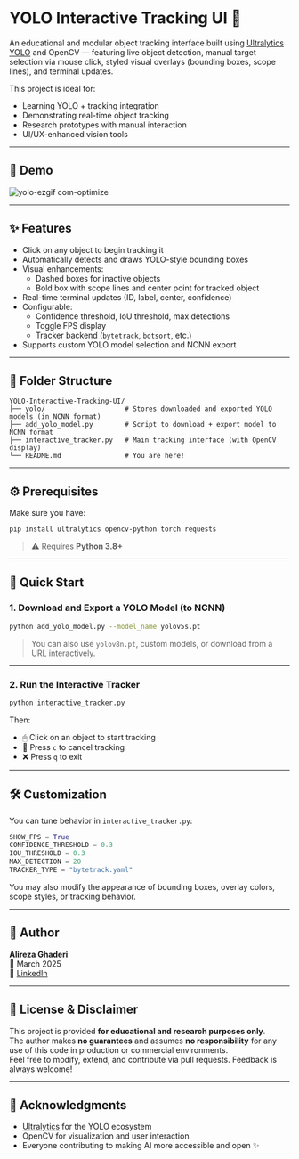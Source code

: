# YOLO Interactive Tracking UI 🎯

An educational and modular object tracking interface built using [Ultralytics YOLO](https://github.com/ultralytics/ultralytics) and OpenCV — featuring live object detection, manual target selection via mouse click, styled visual overlays (bounding boxes, scope lines), and terminal updates.

This project is ideal for:
- Learning YOLO + tracking integration
- Demonstrating real-time object tracking
- Research prototypes with manual interaction
- UI/UX-enhanced vision tools

---

## 📸 Demo
![yolo-ezgif com-optimize](https://github.com/user-attachments/assets/179f62e1-97ba-4345-b7cd-a6aa80681996)

---

## ✨ Features

- Click on any object to begin tracking it
- Automatically detects and draws YOLO-style bounding boxes
- Visual enhancements:
  - Dashed boxes for inactive objects
  - Bold box with scope lines and center point for tracked object
- Real-time terminal updates (ID, label, center, confidence)
- Configurable:
  - Confidence threshold, IoU threshold, max detections
  - Toggle FPS display
  - Tracker backend (`bytetrack`, `botsort`, etc.)
- Supports custom YOLO model selection and NCNN export

---

## 📁 Folder Structure

```
YOLO-Interactive-Tracking-UI/
├── yolo/                    # Stores downloaded and exported YOLO models (in NCNN format)
├── add_yolo_model.py        # Script to download + export model to NCNN format
├── interactive_tracker.py   # Main tracking interface (with OpenCV display)
└── README.md                # You are here!
```

---

## ⚙️ Prerequisites

Make sure you have:

```bash
pip install ultralytics opencv-python torch requests
```

> ⚠️ Requires **Python 3.8+**

---

## 🚀 Quick Start

### 1. Download and Export a YOLO Model (to NCNN)

```bash
python add_yolo_model.py --model_name yolov5s.pt
```

> You can also use `yolov8n.pt`, custom models, or download from a URL interactively.

---

### 2. Run the Interactive Tracker

```bash
python interactive_tracker.py
```

Then:
- 🖱 Click on an object to start tracking
- 🔄 Press `c` to cancel tracking
- ❌ Press `q` to exit

---

## 🛠 Customization

You can tune behavior in `interactive_tracker.py`:

```python
SHOW_FPS = True
CONFIDENCE_THRESHOLD = 0.3
IOU_THRESHOLD = 0.3
MAX_DETECTION = 20
TRACKER_TYPE = "bytetrack.yaml"
```

You may also modify the appearance of bounding boxes, overlay colors, scope styles, or tracking behavior.

---

## 👤 Author

**Alireza Ghaderi**  
📅 March 2025  
🔗 [LinkedIn](https://www.linkedin.com/in/alireza787b)

---

## 📜 License & Disclaimer

This project is provided **for educational and research purposes only**.  
The author makes **no guarantees** and assumes **no responsibility** for any use of this code in production or commercial environments.  
Feel free to modify, extend, and contribute via pull requests. Feedback is always welcome!

---

## 🙌 Acknowledgments

- [Ultralytics](https://github.com/ultralytics/ultralytics) for the YOLO ecosystem
- OpenCV for visualization and user interaction
- Everyone contributing to making AI more accessible and open ✨
